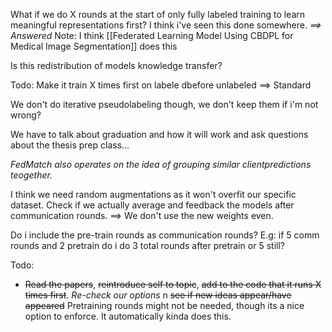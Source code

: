 What if we do X rounds at the start of only fully labeled training to learn meaningful representations first? I think i've seen this done somewhere. *==>* *Answered*
	Note: I think [[Federated Learning Model Using CBDPL for Medical Image Segmentation]] does this

Is this redistribution of models knowledge transfer?

Todo: Make it train X times first on labele dbefore unlabeled ==> Standard

We don't do iterative pseudolabeling though, we don't keep them if i'm not wrong?

We have to talk about graduation and how it will work and ask questions about the thesis prep class...

*FedMatch also operates on the idea of grouping similar clientpredictions teogether.*

I think we need random augmentations as it won't overfit our specific dataset. Check if we actually average and feedback the models after communication rounds. ==> We don't use the new weights even.

Do i include the pre-train rounds as communication rounds? E.g: if 5 comm rounds and 2 pretrain do i do 3 total rounds after pretrain or 5 still?

Todo:
- ~~Read the papers~~, ~~reintroduce self to topic~~, ~~add to the code that it runs X times first~~. *Re-check our options* n ~~see if new ideas appear/have appeared~~
Pretraining rounds might not be needed, though its a nice option to enforce. It automatically kinda does this.